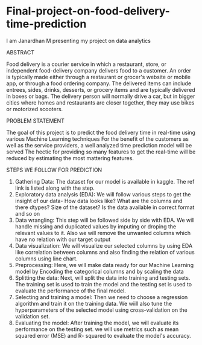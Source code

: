# Final-project-on-food-delivery-time-prediction
I am Janardhan M presenting my project on data analytics

ABSTRACT

Food delivery is a courier service in which a restaurant, store, or independent food-delivery company delivers food to a customer. An order is typically made either through a restaurant or grocer's website or mobile app, or through a food ordering company. The delivered items can include entrees, sides, drinks, desserts, or grocery items and are typically delivered in boxes or bags. The delivery person will normally drive a car, but in bigger cities where homes and restaurants are closer together, they may use bikes or motorized scooters.

PROBLEM STATEMENT

The goal of this project is to predict the food delivery time in real-time using various Machine Learning techniques
For the benefit of the customers as well as the service providers, a well analyzed time prediction model will be served
The hectic for providing so many features to get the real-time will be reduced by estimating the most mattering features.

STEPS WE FOLLOW FOR PREDICTION

1) Gathering Data: The dataset for our model is available in kaggle. The ref link is listed along with the step.
2) Exploratory data analysis (EDA): We will follow various steps to get the insight of our data- How data looks like? What are the columns and there dtypes? Size of the    dataset? Is the data available in correct format and so on
3) Data wrangling: This step will be followed side by side with EDA. We will handle missing and duplicated values by imputing or droping the relevant values to it. Also    we will remove the unwanted columns which have no relation with our target output
4) Data visualization: We will visualize our selected columns by using EDA like correlation between columns and also finding the relation of various columns using line chart.
5) Preprocessing: Here, we will make data ready for our Machine Learning model by Encoding the categorical columns and by scaling the data
6) Splitting the data: Next, will split the data into training and testing sets. The training set is used to train the model and the testing set is used to evaluate the    performance of the final model.
7) Selecting and training a model: Then we need to choose a regression algorithm and train it on the training data. We wiill also tune the hyperparameters of the            selected model using cross-validation on the validation set.
8) Evaluating the model: After training the model, we will evaluate its performance on the testing set. we will use metrics such as mean squared error (MSE) and R-          squared to evaluate the model's accuracy.

